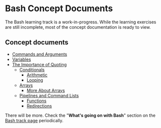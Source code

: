 # Bash Concept Documents

The Bash learning track is a work-in-progress.
While the learning exercises are still incomplete, most of the concept documentation is ready to view.

## Concept documents

* [Commands and Arguments](https://exercism.org/tracks/bash/concepts/commands-and-arguments)
* [Variables](https://exercism.org/tracks/bash/concepts/variables)
* [The Importance of Quoting](https://exercism.org/tracks/bash/concepts/quoting)
  * [Conditionals](https://exercism.org/tracks/bash/concepts/conditionals)
    * [Arithmetic](https://exercism.org/tracks/bash/concepts/arithmetic)
    * [Looping](https://exercism.org/tracks/bash/concepts/looping)
  * [Arrays](https://exercism.org/tracks/bash/concepts/arrays)
    * [More About Arrays](https://exercism.org/tracks/bash/concepts/more-arrays)
  * [Pipelines and Command Lists](https://exercism.org/tracks/bash/concepts/pipelines)
    * [Functions](https://exercism.org/tracks/bash/concepts/functions)
    * [Redirections](https://exercism.org/tracks/bash/concepts/redirections)

There will be more.
Check the "**What's going on with Bash**" section on the [Bash track page](https://exercism.org/tracks/bash) periodically.
